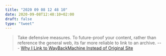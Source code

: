 ```yaml
---
title: "2020 09 08 12 48 10"
date: 2020-09-08T12:48:10+02:00
draft: false
type: "tweet"
---
```

> Take defensive measures. To future-proof your content, rather than reference the general web, its far more reliable to link to an archive. --- [Why I Link to WayBackMachine Instead of Original Site](https://hawaiigentech.com/post/commentary/why-i-link-to-waybackmachine-instead/)
